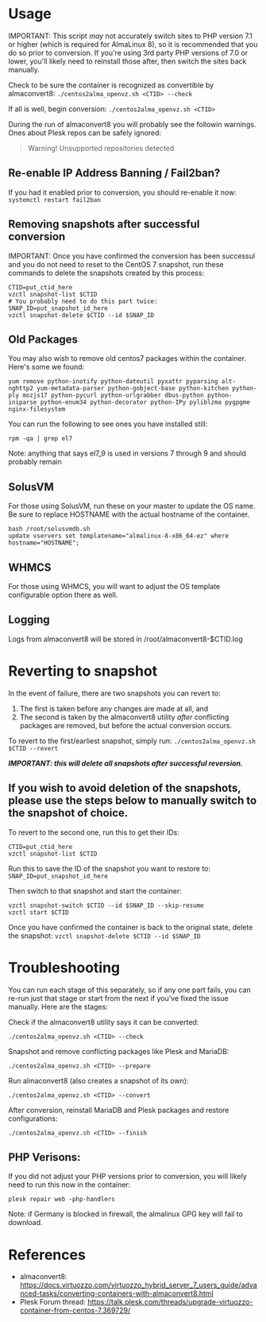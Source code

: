 # Usage

IMPORTANT: This script *may* not accurately switch sites to PHP version 7.1 or higher (which is required for AlmaLinux 8), so it is recommended that you do so prior to conversion. If you're using 3rd party PHP versions of 7.0 or lower, you'll likely need to reinstall those after, then switch the sites back manually.

Check to be sure the container is recognized as convertible by almaconvert8:
`./centos2alma_openvz.sh <CTID> --check`

If all is well, begin conversion:
`./centos2alma_openvz.sh <CTID>`

During the run of almaconvert8 you will probably see the followin warnings. Ones about Plesk repos can be safely ignored:
> Warning! Unsupported repositories detected

## Re-enable IP Address Banning / Fail2ban?

If you had it enabled prior to conversion, you should re-enable it now: `systemctl restart fail2ban`

## Removing snapshots after successful conversion
IMPORTANT: Once you have confirmed the conversion has been successul and you do not need to reset to the CentOS 7 snapshot, run these commands to delete the snapshots created by this process:
```
CTID=put_ctid_here
vzctl snapshot-list $CTID
# You probably need to do this part twice:
SNAP_ID=put_snapshot_id_here
vzctl snapshot-delete $CTID --id $SNAP_ID
```

## Old Packages

You may also wish to remove old centos7 packages within the container. Here's some we found:
```
yum remove python-inotify python-dateutil pyxattr pyparsing alt-nghttp2 yum-metadata-parser python-gobject-base python-kitchen python-ply mozjs17 python-pycurl python-urlgrabber dbus-python python-iniparse python-enum34 python-decorator python-IPy pyliblzma pygpgme nginx-filesystem
```

You can run the following to see ones you have installed still:
```
rpm -qa | grep el7
```
Note: anything that says el7_9 is used in versions 7 through 9 and should probably remain

## SolusVM
For those using SolusVM, run these on your master to update the OS name. Be sure to replace HOSTNAME with the actual hostname of the container.
```
bash /root/solusvmdb.sh
update vservers set templatename="almalinux-8-x86_64-ez" where hostname="HOSTNAME";
```

## WHMCS
For those using WHMCS, you will want to adjust the OS template configurable option there as well.

## Logging

Logs from almaconvert8 will be stored in /root/almaconvert8-$CTID.log

# Reverting to snapshot
In the event of failure, there are two snapshots you can revert to:

1. The first is taken before any changes are made at all, and
2. The second is taken by the almaconvert8 utility *after* conflicting packages are removed, but before the actual conversion occurs.

To revert to the first/earliest snapshot, simply run:
`./centos2alma_openvz.sh $CTID --revert`

***IMPORTANT: this will delete all snapshots after successful reversion.***

If you wish to avoid deletion of the snapshots, please use the steps below to manually switch to the snapshot of choice.
---

To revert to the second one, run this to get their IDs:
```
CTID=put_ctid_here
vzctl snapshot-list $CTID
```

Run this to save the ID of the snapshot you want to restore to:
`SNAP_ID=put_snapshot_id_here`

Then switch to that snapshot and start the container:
```
vzctl snapshot-switch $CTID --id $SNAP_ID --skip-resume
vzctl start $CTID
```

Once you have confirmed the container is back to the original state, delete the snapshot:
`vzctl snapshot-delete $CTID --id $SNAP_ID`

# Troubleshooting

You can run each stage of this separately, so if any one part fails, you can re-run just that stage or start from the next if you've fixed the issue manually. Here are the stages:

Check if the almaconvert8 utility says it can be converted:
```
./centos2alma_openvz.sh <CTID> --check
```

Snapshot and remove conflicting packages like Plesk and MariaDB:
```
./centos2alma_openvz.sh <CTID> --prepare
```

Run almaconvert8 (also creates a snapshot of its own):
```
./centos2alma_openvz.sh <CTID> --convert
```

After conversion, reinstall MariaDB and Plesk packages and restore configurations:
```
./centos2alma_openvz.sh <CTID> --finish
```

## PHP Verisons:

If you did not adjust your PHP versions prior to conversion, you will likely need to run this now in the container:
```
plesk repair web -php-handlers
```


Note: if Germany is blocked in firewall, the almalinux GPG key will fail to download.

# References

- almaconvert8: https://docs.virtuozzo.com/virtuozzo_hybrid_server_7_users_guide/advanced-tasks/converting-containers-with-almaconvert8.html
- Plesk Forum thread: https://talk.plesk.com/threads/upgrade-virtuozzo-container-from-centos-7.369729/